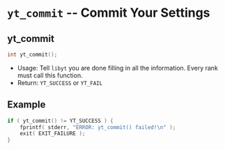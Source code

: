 # `yt_commit` -- Commit Your Settings

## yt_commit
```cpp
int yt_commit();
```
- Usage: Tell `libyt` you are done filling in all the information. Every rank must call this function.
- Return: `YT_SUCCESS` or `YT_FAIL`

## Example
```cpp
if ( yt_commit() != YT_SUCCESS ) {
    fprintf( stderr, "ERROR: yt_commit() failed!\n" );  
    exit( EXIT_FAILURE );  
}
```
